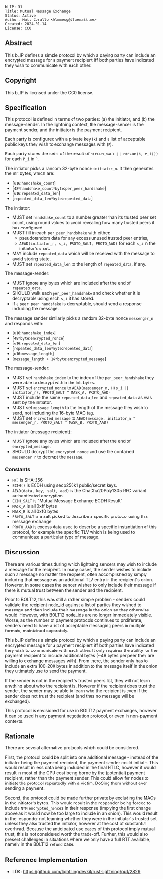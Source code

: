 ```
bLIP: 31
Title: Mutual Message Exchange
Status: Active
Author: Matt Corallo <blmmesg@bluematt.me>
Created: 2024-01-14
License: CC0
```

## Abstract

This bLIP defines a simple protocol by which a paying party can include an encrypted message for a
payment recipient iff both parties have indicated they wish to communicate with each other.

## Copyright

This bLIP is licensed under the CC0 license.

## Specification

This protocol is defined in terms of two parties: (a) the initiator, and (b) the message-sender. In
the lightning context, the message-sender is the payment sender, and the initiator is the payment
recipient.

Each party is configured with a private key (`k`) and a list of acceptable public keys they wish to
exchange messages with (`P`).

Each party stores the set `s` of the result of `H(ECDH_SALT || H(ECDH(k, P_i)))` for each `P_i` in `P`.

The initiator picks a random 32-byte nonce `initiator_n`. It then generates the init bytes, which are:
 * [`u16`:`handshake_count`]
 * [`48*handshake_count*byte`:`per_peer_handshake`]
 * [`u16`:`repeated_data_len`]
 * [`repeated_data_len*byte`:`repeated_data`]

The initiator:
 * MUST set `handshake_count` to a number greater than its trusted peer set count, using round
   values to avoid revealing how many trusted peers it has configured.
 * MUST fill in each `per_peer_handshake` with either:
   * pseudorandom data for any excess unused trusted peer entries,
   * `AEAD(initiator_n, s_i, PROTO_SALT, PROTO_AAD)` for each `s_i` in the initiator's `s` set.
 * MAY include `repeated_data` which will be received with the message to avoid storing state.
 * MUST set `repeated_data_len` to the length of `repeated_data`, if any.

The message-sender:
 * MUST ignore any bytes which are included after the end of `repeated_data`.
 * SHOULD walk each `per_peer_handshake` and check whether it is decryptable using each `s_i` it
   has stored.
 * If a `peer_peer_handshake` is decryptable, should send a response including the message.

The message sender similarly picks a random 32-byte nonce `messenger_n` and responds with:
 * [`u16`:`handshake_index`]
 * [`48*byte`:`encrypted_nonce`]
 * [`u16`:`repeated_data_len`]
 * [`repeated_data_len*byte`:`repeated_data`]
 * [`u16`:`message_length`]
 * [`message_length + 16*byte`:`encrypted_message`]

The message-sender:
 * MUST set `handshake_index` to the index of the `per_peer_handshake` they were able to decrypt
   within the init bytes.
 * MUST set `encrypted_nonce` to
   `AEAD(messenger_n, H(s_i || initiator_n), PROTO_SALT ^ MASK_A, PROTO_AAD)`
 * MUST include the same `repeated_data_len` and `repeated_data` as was sent by the initiator.
 * MUST set `message_length` to the length of the message they wish to send, not including the
   16-byte MAC tag.
 * MUST set `encrypted_message` to
   `AEAD(message, initiator_n ^ messenger_n, PROTO_SALT ^ MASK_B, PROTO_AAD)`

The initiator (message recipient):
 * MUST ignore any bytes which are included after the end of `encrypted_message`.
 * SHOULD decrypt the `encrypted_nonce` and use the contained `messenger_n` to decrypt the
   `message`.

### Constants
 * `H()` is SHA-256
 * `ECDH()` is ECDH using secp256k1 public/secret keys.
 * `AEAD(data, key, salt, aad)` is the ChaCha20Poly1305 RFC variant authenticated encryption
 * `ECDH_SALT` is "Mutual Message Exchange ECDH Result"
 * `MASK_A` is all 0xff bytes
 * `MASK_B` is all 0xf0 bytes
 * `PROTO_SALT` is a salt picked to describe a specific protocol using this message exchange
 * `PROTO_AAD` is excess data used to describe a specific instantiation of this protocol, for
   example the specific TLV which is being used to communicate a particular type of message.

## Discussion

There are various times during which lightning senders may wish to include a message for the
recipient. In many cases, the sender wishes to include such a message no matter the recipient,
often accomplished by simply including that message as an additional TLV entry in the recipient's
onion. However, in some cases the sender wishes to only include their message if there is mutual
trust between the sender and the recipient.

Prior to BOLT12, this was still a rather simple problem - senders could validate the recipient
node_id against a list of parties they wished to message and then include their message in the
onion as they otherwise would. However, with BOLT12 node_ids are no longer immediately visible.
Worse, as the number of payment protocols continues to proliferate, senders need to have a list
of acceptable messaging peers in multiple formats, maintained separately.

This bLIP defines a simple protocol by which a paying party can include an encrypted message for a
payment recipient iff both parties have indicated they wish to communicate with each other. It only
requires the ability for the payment recipient to include additional bytes (~48 bytes per peer they
are willing to exchange messages with). From there, the sender only has to include an extra 100-200
bytes in addition to the message itself in the onion they ultimately use to send the payment.

If the sender is not in the recipient's trusted peers list, they will not learn anything about who
the recipient is. However if the recipient does trust the sender, the sender may be able to learn
who the recipient is even if the sender does not trust the recipient (and thus no message will be
exchanged).

This protocol is envisioned for use in BOLT12 payment exchanges, however it can be used in any
payment negotiation protocol, or even in non-payment contexts.

## Rationale

There are several alternative protocols which could be considered.

First, the protocol could be split into one additional message - instead of the initiator being the
payment recipient, the payment sender could initiate. This would result in less data being included
in the final HTLC, however it would result in most of the CPU cost being borne by the (potential)
payment recipient, rather than the payment sender. This could allow for nodes to initiate the
protocol repeatedly with a victim, DoSing them without ever sending a payment.

Second, the protocol could be made further private by excluding the MACs in the initiator's bytes.
This would result in the responder being forced to include `N*M` `encrypted_nonce`s in their
response (implying the first change above as it would now be too large to include in an onion). This
would result in the responder not learning whether they were in the initiator's trusted set unless
they also trusted the initiator, however at the cost of substantial overhead. Because the
anticipated use cases of this protocol imply mutual trust, this is not considered worth the
trade-off. Further, this would also present challenges in situations where we only have a full RTT
available, namely in the BOLT12 `refund` case.

## Reference Implementation
* LDK: <https://github.com/lightningdevkit/rust-lightning/pull/2829>
